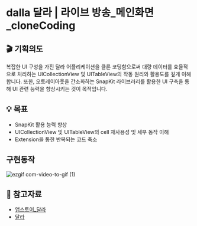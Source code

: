 # dalla 달라 | 라이브 방송_메인화면_cloneCoding

## 🎬 기획의도
복잡한 UI 구성을 가진 달라 어플리케이션을 클론 코딩함으로써 대량 데이터를 효율적으로 처리하는 UICollectionView 및 UITableView의 작동 원리와 활용도를 깊게 이해합니다. 또한, 오토레이아웃을 간소화하는 SnapKit 라이브러리를 활용한 UI 구축을 통해 UI 관련 능력을 향상시키는 것이 목적입니다.

## 💡 목표
- SnapKit 활용 능력 향상
- UICollectionView 및 UITableView의 cell 재사용성 및 세부 동작 이해
- Extension을 통한 반복되는 코드 축소

## 구현동작
![ezgif com-video-to-gif (1)](https://github.com/cwh2626/dalla_mainVIew_cloneCoding/assets/52994666/34b48c22-ba1f-4d1a-9b4f-1bd6be6fbfa7)

## 🔗 참고자료
- [앱스토어_달라](https://apps.apple.com/kr/app/%EB%8B%AC%EB%9D%BC-live-%EB%9D%BC%EC%9D%B4%EB%B8%8C-%EB%B0%A9%EC%86%A1/id1490208806)
- [달라](https://www.dallalive.com/)


